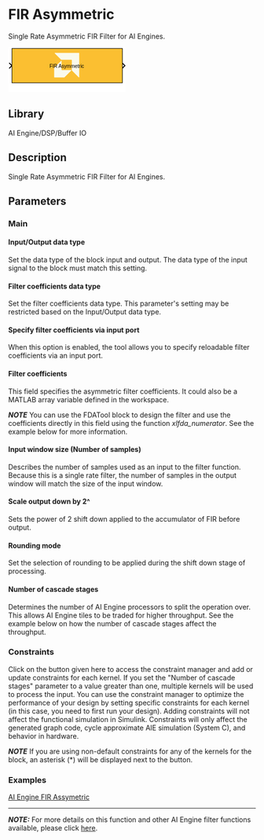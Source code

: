 # FIR Asymmetric
Single Rate Asymmetric FIR Filter for AI Engines.
  
![](./Images/block.png)  

## Library

AI Engine/DSP/Buffer IO

## Description

Single Rate Asymmetric FIR Filter for AI Engines.

## Parameters

### Main  
#### Input/Output data type  
Set the data type of the block input and output. The data type of the input signal to the block must match this setting.

#### Filter coefficients data type  
Set the filter coefficients data type. This parameter's setting may be restricted based on the Input/Output data type.

#### Specify filter coefficients via input port  
When this option is enabled, the tool allows you to specify reloadable filter coefficients via an input port.

#### Filter coefficients  
This field specifies the asymmetric filter coefficients. It could also be a MATLAB array variable defined in the workspace.

**_NOTE_** You can use the FDATool block to design the filter and use the coefficients directly in this field using the function _xlfda_numerator_. See the example below for more information.

#### Input window size (Number of samples)  
Describes the number of samples used as an input to the filter function.
Because this is a single rate filter, the number of samples in the output window will match the size of the input window.

#### Scale output down by 2^  
Sets the power of 2 shift down applied to the accumulator of FIR before output.

#### Rounding mode  
Set the selection of rounding to be applied during the shift down stage of processing.

#### Number of cascade stages  
Determines the number of AI Engine processors to split the operation over. This allows AI Engine tiles to be traded for higher throughput. See the example below on how the number of cascade stages affect the throughput.

### Constraints
Click on the button given here to access the constraint manager and add or update constraints for each kernel. If you set the "Number of cascade stages" parameter to a value greater than one, multiple kernels will be used to process the input. You can use the constraint manager to optimize the performance of your design by setting specific constraints for each kernel (in this case, you need to first run your design). Adding constraints will not affect the functional simulation in Simulink. Constraints will only affect the generated graph code, cycle approximate AIE simulation (System C), and behavior in hardware.

**_NOTE_** If you are using non-default constraints for any of the kernels for the block, an asterisk (*) will be displayed next to the button.

### Examples
[AI Engine FIR Assymetric](https://github.com/Xilinx/Vitis_Model_Composer/tree/HEAD/Examples/AIENGINE/DSPlib/fir)


---
**_NOTE:_**  For more details on this function and other AI Engine filter functions available, please click [here](https://docs.xilinx.com/r/en-US/Vitis_Libraries/dsp/user_guide/L2/func-fir-filters.html).
